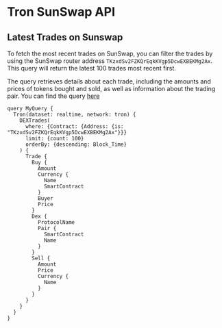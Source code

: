 # Tron SunSwap API

<head>
  <meta name="title" content="SunSwap API - Tron Network - Token Data, Trades, Live Prices"/>
  <meta name="description" content="Access on-chain data for any SunSwap-based token with the SunSwap API, including trades, prices, and token information on the Tron network."/>
  <meta name="keywords" content="SunSwap API, SunSwap on-chain data, SunSwap token API, Tron DEX API, SunSwap trading API, blockchain data API, SunSwap documentation, crypto trading, decentralized exchange, token trading, Tron network, Tron blockchain, SunSwap token prices, web3 API"/>
  <meta name="robots" content="index, follow"/>
  <meta http-equiv="Content-Type" content="text/html; charset=utf-8"/>
  <meta name="language" content="English"/>

  <meta property="og:type" content="website" />
  <meta property="og:title" content="Access SunSwap On-Chain Data with the SunSwap API" />
  <meta property="og:description" content="Get on-chain data, including trades and token prices, for any SunSwap-based token on the Tron network using the SunSwap API." />

  <meta property="twitter:card" content="summary_large_image"/>
  <meta property="twitter:title" content="Access SunSwap On-Chain Data with the SunSwap API"/>
  <meta property="twitter:description" content="Retrieve token data, trades, and prices for SunSwap tokens on the Tron network using the SunSwap API."/>
</head>

## Latest Trades on Sunswap

To fetch the most recent trades on SunSwap, you can filter the trades by using the SunSwap router address `TKzxdSv2FZKQrEqkKVgp5DcwEXBEKMg2Ax`. This query will return the latest 100 trades most recent first.

The query retrieves details about each trade, including the amounts and prices of tokens bought and sold, as well as information about the trading pair.
You can find the query [here](https://ide.bitquery.io/sunswap-v2-latest-Trades)

```
query MyQuery {
  Tron(dataset: realtime, network: tron) {
    DEXTrades(
      where: {Contract: {Address: {is: "TKzxdSv2FZKQrEqkKVgp5DcwEXBEKMg2Ax"}}}
      limit: {count: 100}
      orderBy: {descending: Block_Time}
    ) {
      Trade {
        Buy {
          Amount
          Currency {
            Name
            SmartContract
          }
          Buyer
          Price
        }
        Dex {
          ProtocolName
          Pair {
            SmartContract
            Name
          }
        }
        Sell {
          Amount
          Price
          Currency {
            Name
          }
        }
      }
    }
  }
}


```
